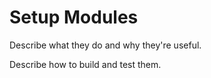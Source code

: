 # Setup Modules

Describe what they do and why they're useful.

Describe how to build and test them.
